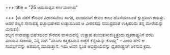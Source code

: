 +++
title = "25 ಆದುದುತ್ಸವ ಕರ್ಣಮರಣದ"

+++
(ಈ ವರೆಗೆ ಕೌರವರ ವೀರರಸವೆಂಬ ಸಾಗರ, ಪಾಂಡವರಿಗೆ ಕೇವಲ ಕಾಲು ಹೊಳೆಯಂಬಂತೆ ಕ್ಷುದ್ರವಾಗಿ ಕಂಡಿತ್ತು. ಆದರೆ ಶಲ್ಯನ ಸೇನಾಪತ್ಯ ಪಟ್ಟಾಭಿಷೇಕದ ಉತ್ಸಾಹದಿಂದ ಆ ವೀರರಸವು ಸಮುದ್ರದಂತೆ ಉಕ್ಕಿಹರಿದು ತನ್ನ ಮೇರೆಯನ್ನು ಮೀರಿತು).  
ಶಲ್ಯನ ಸೇನಾಪತ್ಯಾಭಿಷೇಕದಿಂದ ಕೌರವನ ಪಾಳಯದಲ್ಲಿ ಉತ್ಸಾಹ ತುಂಬಿತುಳುಕುತ್ತಿತ್ತೆಂದು ಧೃತರಾಷ್ಟ್ರನಿಗೆ ವರದಿ ಮಾಡುವ ಸಂಜಯ, ನಿನ್ನ ಮಗ "ಮೂಗು ಕತ್ತರಸಿರುವ ಲಜ್ಜೆಗೆ ಕೆನ್ನೆಯನ್ನು ಕೊಯ್ದ" - ಎಂದು ಹೇಳಿ ಆ ಸಂದರ್ಭವನ್ನು ಅಪಹಾಸ್ಯ ಮಾಡುತ್ತಾನೆ. ಇದು ಅವನ ಸ್ವಂತ ಅಭಿಪ್ರಾಯವನ್ನು ಧೃತರಾಷ್ಟ್ರನಿಗೆ ತಿಳಿಸುವ ಕ್ರಮ.